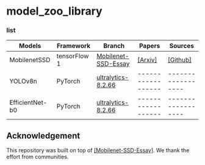 # model_zoo_library

### list

|       Models          |      Framework      |       Branch        |       Papers        |      Sources        |
|  -------------------  | ------------------  | ------------------  | ------------------  | ------------------  |
|  MobilenetSSD         |    tensorFlow 1     | [Mobilenet-SSD-Essay](https://github.com/bubbliiiing/Mobilenet-SSD-Essay)  | [[Arxiv]](https://arxiv.org/abs/1512.02325)  | [[Github]](https://github.com/bubbliiiing/Mobilenet-SSD-Essay/tree/master)  |
|  YOLOv8n              |    PyTorch          | [ultralytics-8.2.66](https://github.com/ultralytics/ultralytics)           | ------------------  | ------------------  |
|  EfficientNet-b0      |    PyTorch          | [ultralytics-8.2.66](https://github.com/ultralytics/ultralytics)           | ------------------  | ------------------  |

## Acknowledgement
    
This repository was built on top of [[Mobilenet-SSD-Essay]](https://github.com/bubbliiiing/Mobilenet-SSD-Essay). We thank the effort from communities.
